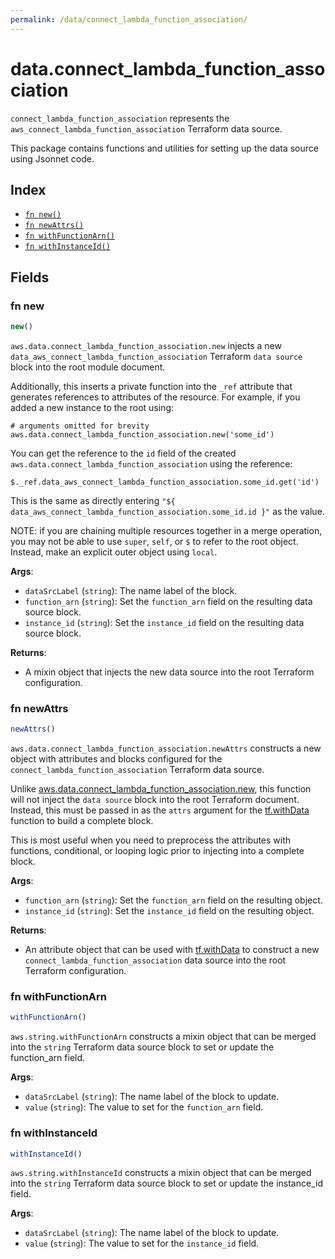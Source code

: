 ```yaml
---
permalink: /data/connect_lambda_function_association/
---
```


# data.connect_lambda_function_association

`connect_lambda_function_association` represents the `aws_connect_lambda_function_association` Terraform data source.



This package contains functions and utilities for setting up the data source using Jsonnet code.


## Index

* [`fn new()`](#fn-new)
* [`fn newAttrs()`](#fn-newattrs)
* [`fn withFunctionArn()`](#fn-withfunctionarn)
* [`fn withInstanceId()`](#fn-withinstanceid)

## Fields

### fn new

```ts
new()
```


`aws.data.connect_lambda_function_association.new` injects a new `data_aws_connect_lambda_function_association` Terraform `data source`
block into the root module document.

Additionally, this inserts a private function into the `_ref` attribute that generates references to attributes of the
resource. For example, if you added a new instance to the root using:

    # arguments omitted for brevity
    aws.data.connect_lambda_function_association.new('some_id')

You can get the reference to the `id` field of the created `aws.data.connect_lambda_function_association` using the reference:

    $._ref.data_aws_connect_lambda_function_association.some_id.get('id')

This is the same as directly entering `"${ data_aws_connect_lambda_function_association.some_id.id }"` as the value.

NOTE: if you are chaining multiple resources together in a merge operation, you may not be able to use `super`, `self`,
or `$` to refer to the root object. Instead, make an explicit outer object using `local`.

**Args**:
  - `dataSrcLabel` (`string`): The name label of the block.
  - `function_arn` (`string`): Set the `function_arn` field on the resulting data source block.
  - `instance_id` (`string`): Set the `instance_id` field on the resulting data source block.

**Returns**:
- A mixin object that injects the new data source into the root Terraform configuration.


### fn newAttrs

```ts
newAttrs()
```


`aws.data.connect_lambda_function_association.newAttrs` constructs a new object with attributes and blocks configured for the `connect_lambda_function_association`
Terraform data source.

Unlike [aws.data.connect_lambda_function_association.new](#fn-new), this function will not inject the `data source`
block into the root Terraform document. Instead, this must be passed in as the `attrs` argument for the
[tf.withData](https://github.com/tf-libsonnet/core/tree/main/docs#fn-withdata) function to build a complete block.

This is most useful when you need to preprocess the attributes with functions, conditional, or looping logic prior to
injecting into a complete block.

**Args**:
  - `function_arn` (`string`): Set the `function_arn` field on the resulting object.
  - `instance_id` (`string`): Set the `instance_id` field on the resulting object.

**Returns**:
  - An attribute object that can be used with [tf.withData](https://github.com/tf-libsonnet/core/tree/main/docs#fn-withdata) to construct a new `connect_lambda_function_association` data source into the root Terraform configuration.


### fn withFunctionArn

```ts
withFunctionArn()
```

`aws.string.withFunctionArn` constructs a mixin object that can be merged into the `string`
Terraform data source block to set or update the function_arn field.



**Args**:
  - `dataSrcLabel` (`string`): The name label of the block to update.
  - `value` (`string`): The value to set for the `function_arn` field.


### fn withInstanceId

```ts
withInstanceId()
```

`aws.string.withInstanceId` constructs a mixin object that can be merged into the `string`
Terraform data source block to set or update the instance_id field.



**Args**:
  - `dataSrcLabel` (`string`): The name label of the block to update.
  - `value` (`string`): The value to set for the `instance_id` field.
